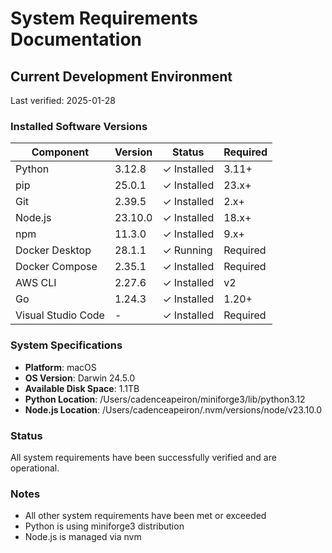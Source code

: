 # System Requirements Documentation

## Current Development Environment

Last verified: 2025-01-28

### Installed Software Versions

| Component | Version | Status | Required |
|-----------|---------|--------|----------|
| Python | 3.12.8 | ✓ Installed | 3.11+ |
| pip | 25.0.1 | ✓ Installed | 23.x+ |
| Git | 2.39.5 | ✓ Installed | 2.x+ |
| Node.js | 23.10.0 | ✓ Installed | 18.x+ |
| npm | 11.3.0 | ✓ Installed | 9.x+ |
| Docker Desktop | 28.1.1 | ✓ Running | Required |
| Docker Compose | 2.35.1 | ✓ Installed | Required |
| AWS CLI | 2.27.6 | ✓ Installed | v2 |
| Go | 1.24.3 | ✓ Installed | 1.20+ |
| Visual Studio Code | - | ✓ Installed | Required |

### System Specifications

- **Platform**: macOS
- **OS Version**: Darwin 24.5.0
- **Available Disk Space**: 1.1TB
- **Python Location**: /Users/cadenceapeiron/miniforge3/lib/python3.12
- **Node.js Location**: /Users/cadenceapeiron/.nvm/versions/node/v23.10.0

### Status

All system requirements have been successfully verified and are operational.

### Notes

- All other system requirements have been met or exceeded
- Python is using miniforge3 distribution
- Node.js is managed via nvm
